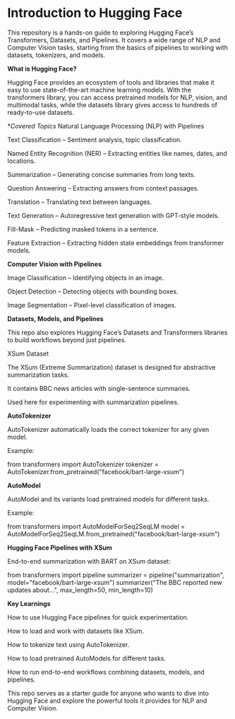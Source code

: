 # Introduction to Hugging Face

This repository is a hands-on guide to exploring Hugging Face’s Transformers, Datasets, and Pipelines. It covers a wide range of NLP and Computer Vision tasks, starting from the basics of pipelines to working with datasets, tokenizers, and models.

**What is Hugging Face?**

Hugging Face provides an ecosystem of tools and libraries that make it easy to use state-of-the-art machine learning models. With the transformers library, you can access pretrained models for NLP, vision, and multimodal tasks, while the datasets library gives access to hundreds of ready-to-use datasets.

**Covered Topics*
Natural Language Processing (NLP) with Pipelines

Text Classification – Sentiment analysis, topic classification.

Named Entity Recognition (NER) – Extracting entities like names, dates, and locations.

Summarization – Generating concise summaries from long texts.

Question Answering – Extracting answers from context passages.

Translation – Translating text between languages.

Text Generation – Autoregressive text generation with GPT-style models.

Fill-Mask – Predicting masked tokens in a sentence.

Feature Extraction – Extracting hidden state embeddings from transformer models.

**Computer Vision with Pipelines**

Image Classification – Identifying objects in an image.

Object Detection – Detecting objects with bounding boxes.

Image Segmentation – Pixel-level classification of images.

**Datasets, Models, and Pipelines**

This repo also explores Hugging Face’s Datasets and Transformers libraries to build workflows beyond just pipelines.

XSum Dataset

The XSum (Extreme Summarization) dataset is designed for abstractive summarization tasks.

It contains BBC news articles with single-sentence summaries.

Used here for experimenting with summarization pipelines.

**AutoTokenizer**

AutoTokenizer automatically loads the correct tokenizer for any given model.

Example:

from transformers import AutoTokenizer
tokenizer = AutoTokenizer.from_pretrained("facebook/bart-large-xsum")

**AutoModel**

AutoModel and its variants load pretrained models for different tasks.

Example:

from transformers import AutoModelForSeq2SeqLM
model = AutoModelForSeq2SeqLM.from_pretrained("facebook/bart-large-xsum")

**Hugging Face Pipelines with XSum**

End-to-end summarization with BART on XSum dataset:

from transformers import pipeline
summarizer = pipeline("summarization", model="facebook/bart-large-xsum")
summarizer("The BBC reported new updates about...", max_length=50, min_length=10)

**Key Learnings**

How to use Hugging Face pipelines for quick experimentation.

How to load and work with datasets like XSum.

How to tokenize text using AutoTokenizer.

How to load pretrained AutoModels for different tasks.

How to run end-to-end workflows combining datasets, models, and pipelines.

This repo serves as a starter guide for anyone who wants to dive into Hugging Face and explore the powerful tools it provides for NLP and Computer Vision.
